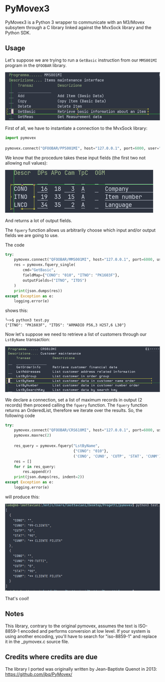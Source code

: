 # PyMovex3

PyMovex3 is a Python 3 wrapper to communicate with an M3/Movex subsytem through a C library linked against the MvxSock
library and the Python SDK.

## Usage

Let's suppose we are trying to run a `GetBasic` instruction from our `MMS001MI` program in the `QFOOBAR` library.

![Specification of the GetBasic instruction as it appears on the Movex API manager](docs/getbasic.png)

First of all, we have to instantiate a connection to the MvxSock library:

```python
import pymovex

pymovex.connect("QFOOBAR/PPS001MI", host="127.0.0.1", port=6000, user="IBM", passwd="SERVICE")
```

We know that the procedure takes these input fields (the first two not allowing null values):

![Input fields of GetBasic call](docs/iofields.png)

And returns a lot of output fields.

The `fquery` function allows us arbitrarily choose which input and/or output fields we are going to use.

The code
```python
try:
    pymovex.connect("QFOOBAR/MMS001MI", host="127.0.0.1", port=6000, user="IBM", passwd="SERVICE")
    res = pymovex.fquery_single(
        cmd="GetBasic",
        fieldMap={"CONO": "010", "ITNO": "PK1603F"},
        outputFields=("ITNO", "ITDS")
    )
    print(json.dumps(res))
except Exception as e:
    logging.error(e)
```
shows this:
```
╰─>$ python3 test.py
{"ITNO": "PK1603F", "ITDS": "ARMADIO P56,3 H257,6 L30"}
```

Now let's suppose we need to retrieve a list of customers through our `LstByName` transaction:

![Specification of the LstByName instruction as it appears on the Movex API manager](docs/lstbyname.png)

We declare a connection, set a list of maximum records in output (2 records) then proceed calling the `fquery` function.
The `fquery` function returns an OrderedList, therefore we iterate over the results. So, the following code

```python
try:
    pymovex.connect("QFOOBAR/CRS610MI", host="127.0.0.1", port=6000, user="IBM", passwd="SERVICE")
    pymovex.maxrec(2)

    res_query = pymovex.fquery("LstByName",
                               {"CONO": "010"},
                               ('CONO', 'CUNO', 'CUTP', 'STAT', 'CUNM'))
    res = []
    for r in res_query:
        res.append(r)
    print(json.dumps(res, indent=2))
except Exception as e:
    logging.error(e)
```

will produce this:

![JSON output of the ](docs/listout.png)

That's cool!

## Notes

This library, contrary to the original pymovex, assumes the text is ISO-8859-1 encoded and performs conversion at low
level. If your system is using another encoding, you'll have to search for "iso-8859-1" and replace it in the _pymovex.c
source file.

## Credits where credits are due

The library I ported was originally written by Jean-Baptiste Quenot in 2013: https://github.com/jbq/PyMovex/
